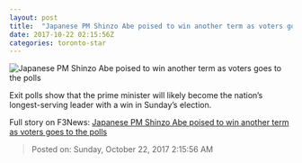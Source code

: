 ```yaml
---
layout: post
title:  "Japanese PM Shinzo Abe poised to win another term as voters goes to the polls"
date: 2017-10-22 02:15:56Z
categories: toronto-star
---
```


![Japanese PM Shinzo Abe poised to win another term as voters goes to the polls](https://www.thestar.com/content/dam/thestar/news/world/2017/10/21/japanese-pm-shinzo-abe-poised-to-win-another-term-as-voters-goes-to-the-polls/abe.jpg)

Exit polls show that the prime minister will likely become the nation’s longest-serving leader with a win in Sunday’s election.


Full story on F3News: [Japanese PM Shinzo Abe poised to win another term as voters goes to the polls](http://www.f3nws.com/n/cqcb4E)

> Posted on: Sunday, October 22, 2017 2:15:56 AM
